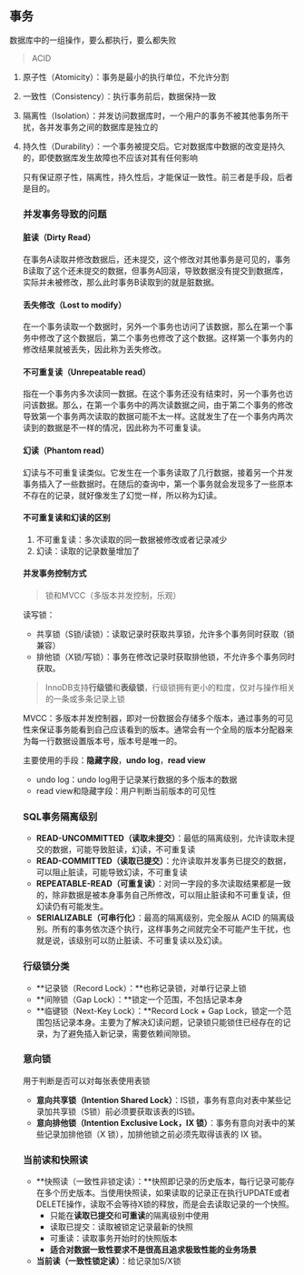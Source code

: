 ## 事务

数据库中的一组操作，要么都执行，要么都失败

> ACID

1. 原子性（Atomicity）：事务是最小的执行单位，不允许分割

2. 一致性（Consistency）：执行事务前后，数据保持一致

3. 隔离性（Isolation）：并发访问数据库时，一个用户的事务不被其他事务所干扰，各并发事务之间的数据库是独立的

4. 持久性（Durability）：一个事务被提交后。它对数据库中数据的改变是持久的，即使数据库发生故障也不应该对其有任何影响

   只有保证原子性，隔离性，持久性后，才能保证一致性。前三者是手段，后者是目的。

   ### 并发事务导致的问题

   #### 脏读（Dirty Read）

   在事务A读取并修改数据后，还未提交，这个修改对其他事务是可见的，事务B读取了这个还未提交的数据，但事务A回滚，导致数据没有提交到数据库，实际并未被修改，那么此时事务B读取到的就是脏数据。

   #### 丢失修改（Lost to modify）

   在一个事务读取一个数据时，另外一个事务也访问了该数据，那么在第一个事务中修改了这个数据后，第二个事务也修改了这个数据。这样第一个事务内的修改结果就被丢失，因此称为丢失修改。

   #### 不可重复读（Unrepeatable read）

   指在一个事务内多次读同一数据。在这个事务还没有结束时，另一个事务也访问该数据。那么，在第一个事务中的两次读数据之间，由于第二个事务的修改导致第一个事务两次读取的数据可能不太一样。这就发生了在一个事务内两次读到的数据是不一样的情况，因此称为不可重复读。

   #### 幻读（Phantom read）

   幻读与不可重复读类似。它发生在一个事务读取了几行数据，接着另一个并发事务插入了一些数据时。在随后的查询中，第一个事务就会发现多了一些原本不存在的记录，就好像发生了幻觉一样，所以称为幻读。

   #### 不可重复读和幻读的区别

   1. 不可重复读：多次读取的同一数据被修改或者记录减少
   2. 幻读：读取的记录数量增加了

   #### 并发事务控制方式

   > 锁和MVCC（多版本并发控制，乐观）

   读写锁：

   - 共享锁（S锁/读锁）：读取记录时获取共享锁，允许多个事务同时获取（锁兼容）
   - 排他锁（X锁/写锁）：事务在修改记录时获取排他锁，不允许多个事务同时获取。

   > InnoDB支持**行级锁**和**表级锁**，行级锁拥有更小的粒度，仅对与操作相关的一条或多条记录上锁

   MVCC：多版本并发控制器，即对一份数据会存储多个版本，通过事务的可见性来保证事务能看到自己应该看到的版本。通常会有一个全局的版本分配器来为每一行数据设置版本号，版本号是唯一的。

   主要使用的手段：**隐藏字段**，**undo log**，**read view**

   - undo log：undo log用于记录某行数据的多个版本的数据
   - read view和隐藏字段：用户判断当前版本的可见性

   ### SQL事务隔离级别

   - **READ-UNCOMMITTED（读取未提交）**：最低的隔离级别，允许读取未提交的数据，可能导致脏读，幻读，不可重复读
   - **READ-COMMITTED（读取已提交）**：允许读取并发事务已提交的数据，可以阻止脏读，可能导致幻读，不可重复读
   - **REPEATABLE-READ（可重复读）**：对同一字段的多次读取结果都是一致的，除非数据是被本身事务自己所修改，可以阻止脏读和不可重复读，但幻读仍有可能发生。
   - **SERIALIZABLE（可串行化）**：最高的隔离级别，完全服从 ACID 的隔离级别。所有的事务依次逐个执行，这样事务之间就完全不可能产生干扰，也就是说，该级别可以防止脏读、不可重复读以及幻读。

   ### 行级锁分类

   - **记录锁（Record Lock）：**也称记录锁，对单行记录上锁
   - **间隙锁（Gap Lock）：**锁定一个范围，不包括记录本身
   - **临键锁（Next-Key Lock）：**Record Lock + Gap Lock，锁定一个范围包括记录本身。主要为了解决幻读问题，记录锁只能锁住已经存在的记录，为了避免插入新记录，需要依赖间隙锁。

   ### 意向锁
   
   用于判断是否可以对每张表使用表锁
   
   - **意向共享锁（Intention Shared Lock）**：IS锁，事务有意向对表中某些记录加共享锁（S锁）前必须要获取该表的IS锁。
   - **意向排他锁（Intention Exclusive Lock，IX 锁）**：事务有意向对表中的某些记录加排他锁（X 锁），加排他锁之前必须先取得该表的 IX 锁。
   
   ### 当前读和快照读
   
   - **快照读（一致性非锁定读）：**快照即记录的历史版本，每行记录可能存在多个历史版本。当使用快照读，如果读取的记录正在执行UPDATE或者DELETE操作，读取不会等待X锁的释放，而是会去读取记录的一个快照。
     - 只能在**读取已提交**和**可重读**的隔离级别中使用
     - 读取已提交：读取被锁定记录最新的快照
     - 可重读：读取事务开始时的快照版本
     - **适合对数据一致性要求不是很高且追求极致性能的业务场景**
   - **当前读（一致性锁定读）**：给记录加S/X锁